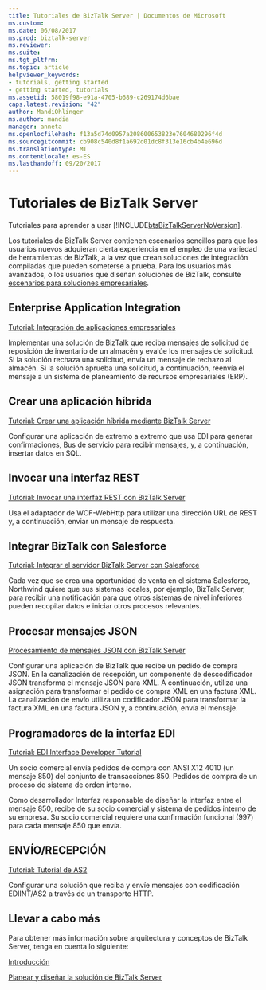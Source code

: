```yaml
---
title: Tutoriales de BizTalk Server | Documentos de Microsoft
ms.custom: 
ms.date: 06/08/2017
ms.prod: biztalk-server
ms.reviewer: 
ms.suite: 
ms.tgt_pltfrm: 
ms.topic: article
helpviewer_keywords:
- tutorials, getting started
- getting started, tutorials
ms.assetid: 58019f98-e91a-4705-b689-c269174d6bae
caps.latest.revision: "42"
author: MandiOhlinger
ms.author: mandia
manager: anneta
ms.openlocfilehash: f13a5d74d0957a208600653823e7604680296f4d
ms.sourcegitcommit: cb908c540d8f1a692d01dc8f313e16cb4b4e696d
ms.translationtype: MT
ms.contentlocale: es-ES
ms.lasthandoff: 09/20/2017
---
```

# <a name="biztalk-server-tutorials"></a>Tutoriales de BizTalk Server
Tutoriales para aprender a usar [!INCLUDE[btsBizTalkServerNoVersion](../includes/btsbiztalkservernoversion-md.md)].

Los tutoriales de BizTalk Server contienen escenarios sencillos para que los usuarios nuevos adquieran cierta experiencia en el empleo de una variedad de herramientas de BizTalk, a la vez que crean soluciones de integración compiladas que pueden someterse a prueba. Para los usuarios más avanzados, o los usuarios que diseñan soluciones de BizTalk, consulte [escenarios para soluciones empresariales](../core/scenarios-for-business-solutions.md).  
  
## <a name="enterprise-application-integration"></a>Enterprise Application Integration
  
[Tutorial: Integración de aplicaciones empresariales](../core/tutorial-1-enterprise-application-integration.md) 

Implementar una solución de BizTalk que reciba mensajes de solicitud de reposición de inventario de un almacén y evalúe los mensajes de solicitud. Si la solución rechaza una solicitud, envía un mensaje de rechazo al almacén. Si la solución aprueba una solicitud, a continuación, reenvía el mensaje a un sistema de planeamiento de recursos empresariales (ERP).  

## <a name="create-a-hybrid-application"></a>Crear una aplicación híbrida
[Tutorial: Crear una aplicación híbrida mediante BizTalk Server](../core/tutorial-4-creating-a-hybrid-application-using-biztalk-server-2013.md)  

Configurar una aplicación de extremo a extremo que usa EDI para generar confirmaciones, Bus de servicio para recibir mensajes, y, a continuación, insertar datos en SQL. 

## <a name="invoke-a-rest-interface"></a>Invocar una interfaz REST
[Tutorial: Invocar una interfaz REST con BizTalk Server](../core/tutorial-5-invoking-a-rest-interface-using-biztalk-server.md)  

Usa el adaptador de WCF-WebHttp para utilizar una dirección URL de REST y, a continuación, enviar un mensaje de respuesta. 

## <a name="integrate-biztalk-with-salesforce"></a>Integrar BizTalk con Salesforce
[Tutorial: Integrar el servidor BizTalk Server con Salesforce](Tutorial:%20Integrating%20BizTalk%20Server%202013%20with%20Salesforce.md)  

Cada vez que se crea una oportunidad de venta en el sistema Salesforce, Northwind quiere que sus sistemas locales, por ejemplo, BizTalk Server, para recibir una notificación para que otros sistemas de nivel inferiores pueden recopilar datos e iniciar otros procesos relevantes. 

## <a name="process-json-messages"></a>Procesar mensajes JSON
[Procesamiento de mensajes JSON con BizTalk Server](../core/processing-json-messages-using-biztalk-server.md)  

Configurar una aplicación de BizTalk que recibe un pedido de compra JSON. En la canalización de recepción, un componente de descodificador JSON transforma el mensaje JSON para XML. A continuación, utiliza una asignación para transformar el pedido de compra XML en una factura XML. La canalización de envío utiliza un codificador JSON para transformar la factura XML en una factura JSON y, a continuación, envía el mensaje.

## <a name="edi-interface-developer"></a>Programadores de la interfaz EDI
  [Tutorial: EDI Interface Developer Tutorial](../core/tutorial-2-edi-interface-developer-tutorial.md)
  
Un socio comercial envía pedidos de compra con ANSI X12 4010 (un mensaje 850) del conjunto de transacciones 850. Pedidos de compra de un proceso de sistema de orden interno.

Como desarrollador Interfaz responsable de diseñar la interfaz entre el mensaje 850, recibe de su socio comercial y sistema de pedidos interno de su empresa. Su socio comercial requiere una confirmación funcional (997) para cada mensaje 850 que envía.


## <a name="as2"></a>ENVÍO/RECEPCIÓN  
[Tutorial: Tutorial de AS2](../core/tutorial-3-as2-tutorial.md)

Configurar una solución que reciba y envíe mensajes con codificación EDIINT/AS2 a través de un transporte HTTP.    


## <a name="do-more"></a>Llevar a cabo más  
 Para obtener más información sobre arquitectura y conceptos de BizTalk Server, tenga en cuenta lo siguiente:  
  
[Introducción](../core/getting-started-with-biztalk-server.md)
  
[Planear y diseñar la solución de BizTalk Server](../core/plan-and-architect-your-biztalk-server-solution.md)